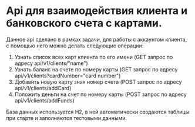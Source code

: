 # Api для взаимодействия клиента и банковского счета с картами.

Данное api сделано в рамках задачи, для работы с аккаунтом клиента, с помощью него можно делать следующие операции:
  1) Узнать список всех карт клиента по его имени (GET запрос по адресу api/v1/clients/"name")
  2) Узнать баланс на счете по номеру карты (GET запрос по адресу api/v1/clients?cardNumber="card number")
  3) Добавить новую карту зная номер счета (POST запрос по адресу api/v1/clients/addCard)
  4) Положить деньги на счет по номеру карты (POST запрос по адресу api/v1/clients/addFunds)

База данных используется H2, в ней автоматически создаются таблицы при старте и заполняются тестовыми данными. 
